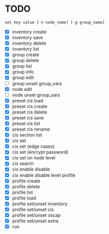 # TODO

```
set key value [-n node_name] [-g group_name]
```

- [x] inventory create
- [x] inventory save
- [x] inventory delete
- [x] inventory list
- [x] group create
- [x] group delete
- [x] group list
- [x] group info
- [x] group edit
- [ ] group unset group_vars
- [x] node edit
- [ ] node unset group_vars
- [x] preset cis load
- [x] preset cis create
- [x] preset cis delete
- [x] preset cis save
- [x] preset cis list
- [x] preset cis rename
- [x] cis section list
- [x] cis set
- [x] cis set (edge cases)
- [x] cis set (encrypt password)
- [x] cis set on node level
- [x] cis search
- [x] cis enable disable
- [x] cis enable disable level profile
- [x] profile create
- [x] profile delete
- [x] profile list
- [x] profile load
- [x] profile set/unset inventory
- [x] profile set/unset cis
- [x] profile set/unset oscap
- [x] profile set/unset extra
- [x] run
